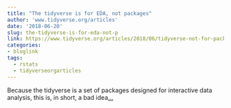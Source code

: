 ```yaml
---
title: "The tidyverse is for EDA, not packages"
author: 'www.tidyverse.org/articles'
date: '2018-06-20'
slug: the-tidyverse-is-for-eda-not-p
link: https://www.tidyverse.org/articles/2018/06/tidyverse-not-for-packages/
categories:
- bloglink
tags:
  - rstats
  - tidyverseorgarticles
---
```


Because the tidyverse is a set of packages designed for interactive data analysis, this is, in short, a bad idea[... <i class="fas fa-external-link-alt"></i>](https://www.tidyverse.org/articles/2018/06/tidyverse-not-for-packages/)

